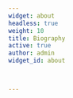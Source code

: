 ```yaml
---
widget: about
headless: true
weight: 10
title: Biography
active: true
author: admin
widget_id: about



---
```

